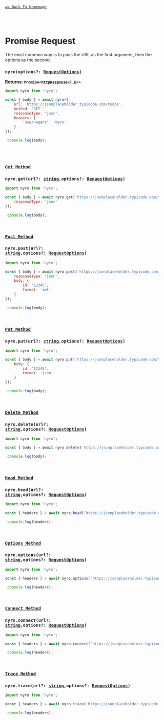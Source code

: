 [`=> Back To Homepage`](../readme.md)

<br>
<br>

# Promise Request

The most common way is to pass the URL as the first argument, then the options as the second.

### <code>nyro(options?: [RequestOptions](#))</code>

**Returns: <code>Promise<[HttpResponse<T,B>](response.md)>**</code>

```js
import nyro from 'nyro';

const { body } = await nyro({
    url: 'https://jsonplaceholder.typicode.com/todos',
    method: 'GET',
    responseType: 'json',
	headers: {
		'User-Agent': 'Nyro'
	}
});

 console.log(body);
```
<br>
<br>

### [`Get Method`](#)
### <code>nyro.get(url?: [string](#),options?: [RequestOptions](#))</code>
```js
import nyro from 'nyro';

const { body } = await nyro.get('https://jsonplaceholder.typicode.com/todos',{
    responseType: 'json'
});

 console.log(body);
```
<br>

### [`Post Method`](#)
### <code>nyro.post(url?: [string](#),options?: [RequestOptions](#))</code>
```js
import nyro from 'nyro';

const { body } = await nyro.post('https://jsonplaceholder.typicode.com/todos',{
    responseType: 'json',
    body: {
        id: '12345',
        format: 'xml'
    }
});

 console.log(body);
```
<br>

### [`Put Method`](#)
### <code>nyro.put(url?: [string](#),options?: [RequestOptions](#))</code>
```js
import nyro from 'nyro';

const { body } = await nyro.put('https://jsonplaceholder.typicode.com/todos',{
    body: {
        id: '12345',
        format: 'json'
    }
});

 console.log(body);
```
<br>

### [`Delete Method`](#)
### <code>nyro.delete(url?: [string](#),options?: [RequestOptions](#))</code>
```js
import nyro from 'nyro';

const { body } = await nyro.delete('https://jsonplaceholder.typicode.com/todos/1');

 console.log(body);
```
<br>

### [`Head Method`](#)
### <code>nyro.head(url?: [string](#),options?: [RequestOptions](#))</code>
```js
import nyro from 'nyro';

const { headers } = await nyro.head('https://jsonplaceholder.typicode.com/todos');

 console.log(headers);
```
<br>

### [`Options Method`](#)
### <code>nyro.options(url?: [string](#),options?: [RequestOptions](#))</code>
```js
import nyro from 'nyro';

const { headers } = await nyro.options('https://jsonplaceholder.typicode.com/todos');

 console.log(headers);
```
<br>

### [`Connect Method`](#)
### <code>nyro.connect(url?: [string](#),options?: [RequestOptions](#))</code>
```js
import nyro from 'nyro';

const { headers } = await nyro.connect('https://jsonplaceholder.typicode.com/todos');

 console.log(headers);
```
<br>

### [`Trace Method`](#)
### <code>nyro.trace(url?: [string](#),options?: [RequestOptions](#))</code>
```js
import nyro from 'nyro';

const { headers } = await nyro.trace('https://jsonplaceholder.typicode.com/todos');

 console.log(headers);
```
<br>